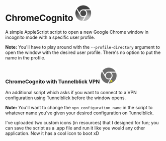 <h1>ChromeCognito <img src="https://github.com/zain-ak/ChromeCognito/blob/master/resources/img.png" title="Cognito Chrome Icon" width="50" height="50" /></h1> 

A simple AppleScript script to open a new Google Chrome window in incognito mode with a specific user profile.

**Note:** You'll have to play around with the ```--profile-directory``` argument to open the window with the desired user profile. There's no option to put the name in the profile.

<h3>ChromeCognito with Tunnelblick VPN <img src="resources/chrome-vpn.png" width="50" height="50" /></h3>

An additional script which asks if you want to connect to a VPN configuration using Tunnelblick before the window opens.

**Note:** You'll want to change the ```vpn_configuration_name``` in the script to whatever name you've given your desired configuration on Tunnelblick.

I've uploaded two custom icons (in resources) that I designed for fun; you can save the script as a .app file and run it like you would any other application. Now it has a cool icon to boot xD
